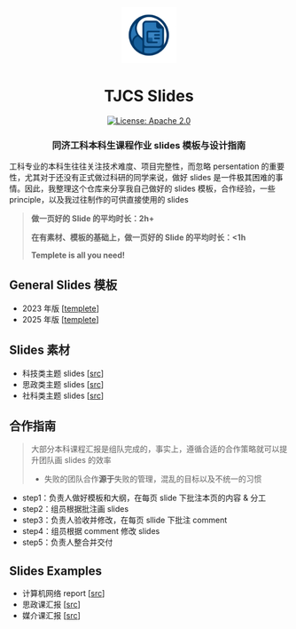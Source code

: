 <p align="center">
<img src="img/README.assets/logo.png" width="20%"> <br>
</p>

<div align="center">
<h1>TJCS  Slides</h1>
  <div align="center">
  <a href="https://opensource.org/licenses/Apache-2.0">
    <img alt="License: Apache 2.0" src="https://img.shields.io/badge/License-Apache%202.0-4E94CE.svg">
  </a>
  </div>
  <p align="center">
    <h3>同济工科本科生课程作业 slides 模板与设计指南</h3>
</p>
</div>


工科专业的本科生往往关注技术难度、项目完整性，而忽略 persentation 的重要性，尤其对于还没有正式做过科研的同学来说，做好 slides 是一件极其困难的事情。因此，我整理这个仓库来分享我自己做好的 slides 模板，合作经验，一些 principle，以及我过往制作的可供直接使用的 slides



> **做一页好的 Slide 的平均时长：2h+**
>
> **在有素材、模板的基础上，做一页好的 Slide 的平均时长：<1h**
>
> **Templete is all you need!**



## General Slides 模板

- 2023 年版 [[templete](./templete)]
- 2025 年版 [[templete](./templete)]



## Slides 素材

- 科技类主题 slides [[src](./src_tech)]
- 思政类主题 slides [[src](./src_political)]
- 社科类主题 slides [[src](./src_art)]



## 合作指南

> 大部分本科课程汇报是组队完成的，事实上，遵循合适的合作策略就可以提升团队画 slides 的效率
>
> - 失败的团队合作**源于**失败的管理，混乱的目标以及不统一的习惯

- step1：负责人做好模板和大纲，在每页 slide 下批注本页的内容 & 分工
- step2：组员根据批注画 slides
- step3：负责人验收并修改，在每页 sllide 下批注 comment
- step4：组员根据 comment 修改 slides
- step5：负责人整合并交付



## Slides Examples

- 计算机网络 report [[src]()]
- 思政课汇报 [[src]()]
- 媒介课汇报 [[src]()]

